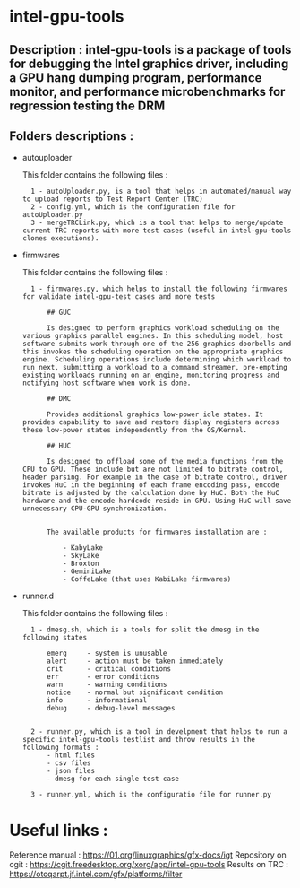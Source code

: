 # intel-gpu-tools 

## Description : intel-gpu-tools is a package of tools for debugging the Intel graphics driver, including a GPU hang dumping program, performance monitor, and performance microbenchmarks for regression testing the DRM

## Folders descriptions :

- autouploader

	This folder contains the following files :
		
		1 - autoUploader.py, is a tool that helps in automated/manual way to upload reports to Test Report Center (TRC)
		2 - config.yml, which is the configuration file for autoUploader.py
		3 - mergeTRCLink.py, which is a tool that helps to merge/update current TRC reports with more test cases (useful in intel-gpu-tools clones executions).

- firmwares

	This folder contains the following files : 
		
		1 - firmwares.py, which helps to install the following firmwares for validate intel-gpu-test cases and more tests

			## GUC

			Is designed to perform graphics workload scheduling on the various graphics parallel engines. In this scheduling model, host software submits work through one of the 256 graphics doorbells and this invokes the scheduling operation on the appropriate graphics engine. Scheduling operations include determining which workload to run next, submitting a workload to a command streamer, pre-empting existing workloads running on an engine, monitoring progress and notifying host software when work is done.

			## DMC

			Provides additional graphics low-power idle states. It provides capability to save and restore display registers across these low-power states independently from the OS/Kernel.

			## HUC

			Is designed to offload some of the media functions from the CPU to GPU. These include but are not limited to bitrate control, header parsing. For example in the case of bitrate control, driver invokes HuC in the beginning of each frame encoding pass, encode bitrate is adjusted by the calculation done by HuC. Both the HuC hardware and the encode hardcode reside in GPU. Using HuC will save unnecessary CPU-GPU synchronization.


			The available products for firmwares installation are :
				
				- KabyLake
				- SkyLake
				- Broxton
				- GeminiLake
				- CoffeLake (that uses KabiLake firmwares)


- runner.d
	
	This folder contains the following files : 

		1 - dmesg.sh, which is a tools for split the dmesg in the following states

			emerg     - system is unusable
  			alert     - action must be taken immediately
  			crit      - critical conditions
  			err       - error conditions
  			warn      - warning conditions
  			notice    - normal but significant condition
  			info      - informational
  			debug     - debug-level messages


  		2 - runner.py, which is a tool in develpment that helps to run a specific intel-gpu-tools testlist and throw results in the following formats : 
  			- html files
  			- csv files
  			- json files
  			- dmesg for each single test case

  		3 - runner.yml, which is the configuratio file for runner.py



# Useful links : 
Reference manual   : https://01.org/linuxgraphics/gfx-docs/igt
Repository on cgit : https://cgit.freedesktop.org/xorg/app/intel-gpu-tools
Results on TRC     : https://otcqarpt.jf.intel.com/gfx/platforms/filter
